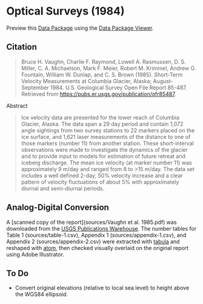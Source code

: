 # Optical Surveys (1984)

Preview this [Data Package](http://specs.frictionlessdata.io/data-packages/) using the [Data Package Viewer](http://data.okfn.org/tools/view?url=https://raw.githubusercontent.com/ezwelty/cg-data/master/optical-surveys-1984).

## Citation

> Bruce H. Vaughn, Charlie F. Raymond, Lowell A. Rasmussen, D. S. Miller, C. A. Michaelson, Mark F. Meier, Robert M. Krimmel, Andrew G. Fountain, William W. Dunlap, and C. S. Brown (1985). Short-Term Velocity Measurements at Columbia Glacier, Alaska; August-September 1984. U.S. Geological Survey Open File Report 85-487. Retrieved from https://pubs.er.usgs.gov/publication/ofr85487.

Abstract

> Ice velocity data are presented for the lower reach of Columbia Glacier, Alaska. The data span a 29 day period and contain 1,072 angle sightings from two survey stations to 22 markers placed on the ice surface, and 1,621 laser measurements of the distance to one of those markers (number 11) from another station. These short-interval observations were made to investigate the dynamics of the glacier and to provide input to models for estimation of future retreat and iceberg discharge. The mean ice velocity (at marker number 11) was approximately 9 m/day and ranged from 8 to >15 m/day. The data set includes a well defined 2-day, 50% velocity increase and a clear pattern of velocity fluctuations of about 5% with approximately diurnal and semi-diurnal periods.

## Analog-Digital Conversion

A [scanned copy of the report](sources/Vaughn et al. 1985.pdf) was downloaded from the [USGS Publications Warehouse](https://pubs.er.usgs.gov/publication/ofr85487). The number tables for Table 1 (sources/table-1.csv), Appendix 1 (sources/appendix-1.csv), and Appendix 2 (sources/appendix-2.csv) were extracted with [tabula](https://github.com/tabulapdf/tabula) and reshaped with [atom](https://github.com/atom/atom), then checked visually overlaid on the original report using Adobe Illustrator. 

## To Do

- Convert original elevations (relative to local sea level) to height above the WGS84 ellipsoid.
